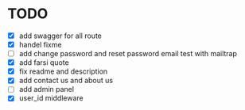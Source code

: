 # TODO

- [x] add swagger for all route
- [x] handel fixme
- [ ] add change password and reset password email test with mailtrap
- [x] add farsi quote
- [x] fix readme and description
- [x] add contact us and about us
- [ ] add admin panel
- [x] user_id middleware
